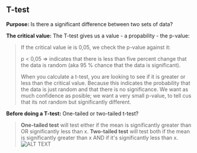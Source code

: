 

## T-test
	
 **Purpose:** Is there a significant difference between two sets of data?
 
 **The critical value:** The T-test gives us a value - a propability - the p-value:
	
  > If the critical value ie is 0,05, we check the p-value against it:  
  > 
  > p < 0,05 => indicates that there is less than five percent change that the data is random (aka 95 % chance that the data is significant).
  >
  >  When you calculate a t-test, you are looking to see if it is greater or less than the critical value. Because this indicates the probability that the data is just random and that there is no significance. We want as much confidence  as posible; we want a very small p-value, to tell cus that its not random but significantly different.
		
**Before doing a T-test:** One-tailed or two-tailed t-test?

> 	**One-tailed test** will test either if the mean is significantly greater than OR significantly less than x. 
> 	**Two-tailed test** will test both if the mean is significantly greater than x AND if it's significantly less than x. 
> 	![ALT TEXT](http://www.fao.org/3/X6831E/X6831E120.gif)
